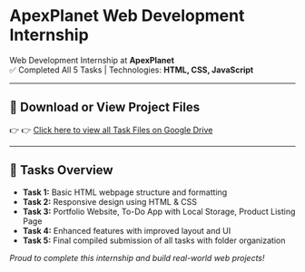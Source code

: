 # ApexPlanet Web Development Internship

Web Development Internship at **ApexPlanet**  
✅ Completed All 5 Tasks | Technologies: **HTML, CSS, JavaScript**

---

## 🔗 Download or View Project Files

👉 👉 [Click here to view all Task Files on Google Drive](https://drive.google.com/file/d/1NQAlGtTXtZGanyG93a5-ZAet7rAEgMkd/view?usp=sharing)

---


## 📁 Tasks Overview

- **Task 1:** Basic HTML webpage structure and formatting
- **Task 2:** Responsive design using HTML & CSS
- **Task 3:** Portfolio Website, To-Do App with Local Storage, Product Listing Page
- **Task 4:** Enhanced features with improved layout and UI
- **Task 5:** Final compiled submission of all tasks with folder organization


*Proud to complete this internship and build real-world web projects!*

